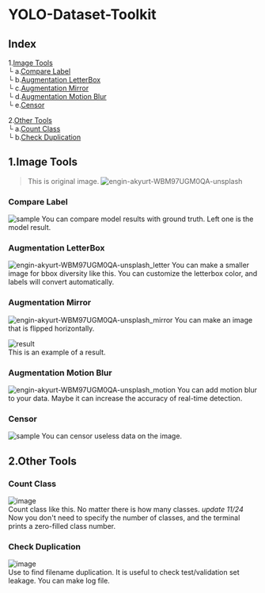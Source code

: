 # YOLO-Dataset-Toolkit

## Index
1.[Image Tools](#1.Image-Tools)   
    └ a.[Compare Label](#Compare-Label)   
    └ b.[Augmentation LetterBox](#Augmentation-LetterBox)   
    └ c.[Augmentation Mirror](#Augmentation-Mirror)   
    └ d.[Augmentation Motion Blur](#Augmentation-Motion-Blur)   
    └ e.[Censor](#Censor)   

2.[Other Tools](#2.Other-Tools)   
    └ a.[Count Class](#Count-Class)   
    └ b.[Check Duplication](#Check-Duplication)   
    
    
## 1.Image Tools
> This is original image.
![engin-akyurt-WBM97UGM0QA-unsplash](https://user-images.githubusercontent.com/97486738/199654238-b0f392aa-4ccb-407d-b75d-fff29c618d31.jpg)



### Compare Label
![sample](https://user-images.githubusercontent.com/97486738/199668616-eef13d3c-4928-46ef-99e2-f98f4f501e52.jpg)
You can compare model results with ground truth. Left one is the model result.


### Augmentation LetterBox
![engin-akyurt-WBM97UGM0QA-unsplash_letter](https://user-images.githubusercontent.com/97486738/199421470-261adba3-cc29-4604-9d7f-5caad7440c2e.jpg)
You can make a smaller image for bbox diversity like this. You can customize the letterbox color, and labels will convert automatically.


### Augmentation Mirror
![engin-akyurt-WBM97UGM0QA-unsplash_mirror](https://user-images.githubusercontent.com/97486738/199422839-112d6365-0cba-4d14-a918-a5b36a9f4463.jpg)
You can make an image that is flipped horizontally.


![result](https://user-images.githubusercontent.com/97486738/199423354-c6cf27fc-ddbe-4caf-9a01-4b2b9731fcfd.png)                                
This is an example of a result.



### Augmentation Motion Blur
![engin-akyurt-WBM97UGM0QA-unsplash_motion](https://user-images.githubusercontent.com/97486738/199654418-34206493-0c96-4c24-926f-5ae64179c722.jpg)
You can add motion blur to your data. Maybe it can increase the accuracy of real-time detection.



### Censor
![sample](https://user-images.githubusercontent.com/97486738/199657511-ede48c1f-fa13-43ac-ab3b-e000a7b16fb7.jpg)
You can censor useless data on the image.


## 2.Other Tools
### Count Class
![image](https://user-images.githubusercontent.com/97486738/201023143-a67b4ac2-7196-4308-958b-84e5c7cb586a.png)                                           
Count class like this. No matter there is how many classes.
*update 11/24*
Now you don't need to specify the number of classes, and the terminal prints a zero-filled class number.

### Check Duplication
![image](https://user-images.githubusercontent.com/97486738/201038744-938aa71b-e035-49b4-812d-6e732a4f1ba5.png)                                                   
Use to find filename duplication. It is useful to check test/validation set leakage. You can make log file.
